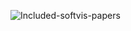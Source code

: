 ![Included-softvis-papers](%assets_url%/files/a7/4jks8qg2s054hx2wpylktppk00nu95/software-visualizatio-review.png)
